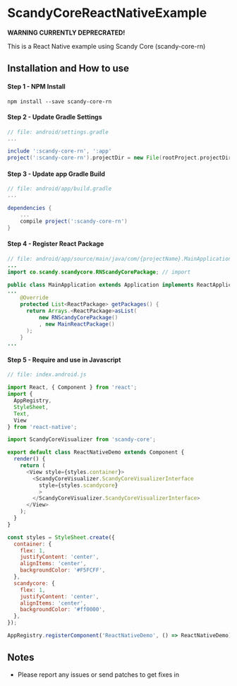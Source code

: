 # ScandyCoreReactNativeExample

**WARNING CURRENTLY DEPRECRATED!**

This is a React Native example using Scandy Core (scandy-core-rn)

## Installation and How to use

#### Step 1 - NPM Install

```shell
npm install --save scandy-core-rn
```
#### Step 2 - Update Gradle Settings

```gradle
// file: android/settings.gradle
...

include ':scandy-core-rn', ':app'
project(':scandy-core-rn').projectDir = new File(rootProject.projectDir, '../libs/scandy-core/android')
```

#### Step 3 - Update app Gradle Build

```gradle
// file: android/app/build.gradle
...

dependencies {
    ...
    compile project(':scandy-core-rn')
}
```

#### Step 4 - Register React Package

```java
// file: android/app/source/main/java/com/{projectName}.MainApplication.java
...
import co.scandy.scandycore.RNScandyCorePackage; // import

public class MainApplication extends Application implements ReactApplication {
...
    @Override
    protected List<ReactPackage> getPackages() {
      return Arrays.<ReactPackage>asList(
          new RNScandyCorePackage()
          , new MainReactPackage()
      );
    }
...

```

#### Step 5 - Require and use in Javascript

```js
// file: index.android.js

import React, { Component } from 'react';
import {
  AppRegistry,
  StyleSheet,
  Text,
  View
} from 'react-native';

import ScandyCoreVisualizer from 'scandy-core';

export default class ReactNativeDemo extends Component {
  render() {
    return (
      <View style={styles.container}>
        <ScandyCoreVisualizer.ScandyCoreVisualizerInterface
          style={styles.scandycore}
          >
        </ScandyCoreVisualizer.ScandyCoreVisualizerInterface>
      </View>
    );
  }
}

const styles = StyleSheet.create({
  container: {
    flex: 1,
    justifyContent: 'center',
    alignItems: 'center',
    backgroundColor: '#F5FCFF',
  },
  scandycore: {
    flex: 1,
    justifyContent: 'center',
    alignItems: 'center',
    backgroundColor: '#ff0000',
  },
});

AppRegistry.registerComponent('ReactNativeDemo', () => ReactNativeDemo);
```


## Notes
- Please report any issues or send patches to get fixes in

